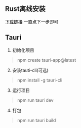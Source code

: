 ## Rust离线安装
[下载链接](https://static.rust-lang.org/dist/rust-1.80.1-i686-pc-windows-gnu.msi)
一直点下一步即可

## Tauri
1. 初始化项目
  > npm create tauri-app@latest
2. 安装tauti-cli(可选)
  > npm install -g tauri-cli
3. 运行项目
  > npm run tauri dev
4. 打包
  > npm run tauri build

